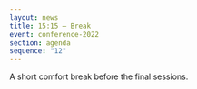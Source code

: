 ```yaml
---
layout: news
title: 15:15 – Break
event: conference-2022
section: agenda
sequence: "12"
---
```

A﻿ short comfort break before the final sessions.